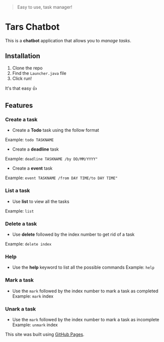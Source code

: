 > Easy to use, task manager!

# Tars Chatbot

This is a **chatbot** application that allows you to _manage tasks_.

## Installation

1. Clone the repo
2. Find the `Launcher.java` file
3. Click run!

It's that easy :+1:


## Features
### Create a task

- Create a **Todo** task using the follow format

Example: `todo TASKNAME`

- Create a **deadline** task

Example: `deadline TASKNAME /by DD/MM/YYYY"`

- Create a **event** task

Example: `event TASKNAME /from DAY TIME/to DAY TIME"`

### List a task

- Use **list** to view all the tasks

Example: `list`

### Delete a task
- Use **delete** followed by the index number to get rid of a task

Example: `delete index`

### Help

- Use the **help** keyword to list all the possible commands
Example: `help`

### Mark a task

- Use the `mark` followed by the index number to mark a task as completed
Example: `mark` index

### Unark a task

- Use the `mark` followed by the index number to mark a task as incomplete
  Example: `unmark` index


This site was built using [GitHub Pages](https://pages.github.com/).

